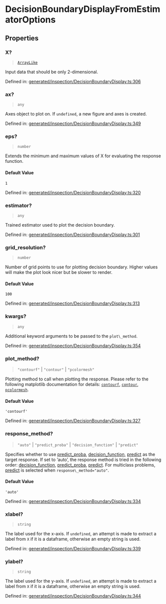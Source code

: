 # DecisionBoundaryDisplayFromEstimatorOptions

## Properties

### X?

> [`ArrayLike`](../types/ArrayLike.md)

Input data that should be only 2-dimensional.

Defined in:  [generated/inspection/DecisionBoundaryDisplay.ts:306](https://github.com/transitive-bullshit/scikit-learn-ts/blob/92ab806/packages/sklearn/src/generated/inspection/DecisionBoundaryDisplay.ts#L306)

### ax?

> `any`

Axes object to plot on. If `undefined`, a new figure and axes is created.

Defined in:  [generated/inspection/DecisionBoundaryDisplay.ts:349](https://github.com/transitive-bullshit/scikit-learn-ts/blob/92ab806/packages/sklearn/src/generated/inspection/DecisionBoundaryDisplay.ts#L349)

### eps?

> `number`

Extends the minimum and maximum values of X for evaluating the response function.

#### Default Value

`1`

Defined in:  [generated/inspection/DecisionBoundaryDisplay.ts:320](https://github.com/transitive-bullshit/scikit-learn-ts/blob/92ab806/packages/sklearn/src/generated/inspection/DecisionBoundaryDisplay.ts#L320)

### estimator?

> `any`

Trained estimator used to plot the decision boundary.

Defined in:  [generated/inspection/DecisionBoundaryDisplay.ts:301](https://github.com/transitive-bullshit/scikit-learn-ts/blob/92ab806/packages/sklearn/src/generated/inspection/DecisionBoundaryDisplay.ts#L301)

### grid\_resolution?

> `number`

Number of grid points to use for plotting decision boundary. Higher values will make the plot look nicer but be slower to render.

#### Default Value

`100`

Defined in:  [generated/inspection/DecisionBoundaryDisplay.ts:313](https://github.com/transitive-bullshit/scikit-learn-ts/blob/92ab806/packages/sklearn/src/generated/inspection/DecisionBoundaryDisplay.ts#L313)

### kwargs?

> `any`

Additional keyword arguments to be passed to the `plot\_method`.

Defined in:  [generated/inspection/DecisionBoundaryDisplay.ts:354](https://github.com/transitive-bullshit/scikit-learn-ts/blob/92ab806/packages/sklearn/src/generated/inspection/DecisionBoundaryDisplay.ts#L354)

### plot\_method?

> `"contourf"` \| `"contour"` \| `"pcolormesh"`

Plotting method to call when plotting the response. Please refer to the following matplotlib documentation for details: [`contourf`](https://matplotlib.org/stable/api/_as_gen/matplotlib.pyplot.contourf.html#matplotlib.pyplot.contourf "(in Matplotlib v3.7.1)"), [`contour`](https://matplotlib.org/stable/api/_as_gen/matplotlib.pyplot.contour.html#matplotlib.pyplot.contour "(in Matplotlib v3.7.1)"), [`pcolormesh`](https://matplotlib.org/stable/api/_as_gen/matplotlib.pyplot.pcolormesh.html#matplotlib.pyplot.pcolormesh "(in Matplotlib v3.7.1)").

#### Default Value

`'contourf'`

Defined in:  [generated/inspection/DecisionBoundaryDisplay.ts:327](https://github.com/transitive-bullshit/scikit-learn-ts/blob/92ab806/packages/sklearn/src/generated/inspection/DecisionBoundaryDisplay.ts#L327)

### response\_method?

> `"auto"` \| `"predict_proba"` \| `"decision_function"` \| `"predict"`

Specifies whether to use [predict\_proba](../../glossary.html#term-predict_proba), [decision\_function](../../glossary.html#term-decision_function), [predict](../../glossary.html#term-predict) as the target response. If set to ‘auto’, the response method is tried in the following order: [decision\_function](../../glossary.html#term-decision_function), [predict\_proba](../../glossary.html#term-predict_proba), [predict](../../glossary.html#term-predict). For multiclass problems, [predict](../../glossary.html#term-predict) is selected when `response\_method="auto"`.

#### Default Value

`'auto'`

Defined in:  [generated/inspection/DecisionBoundaryDisplay.ts:334](https://github.com/transitive-bullshit/scikit-learn-ts/blob/92ab806/packages/sklearn/src/generated/inspection/DecisionBoundaryDisplay.ts#L334)

### xlabel?

> `string`

The label used for the x-axis. If `undefined`, an attempt is made to extract a label from `X` if it is a dataframe, otherwise an empty string is used.

Defined in:  [generated/inspection/DecisionBoundaryDisplay.ts:339](https://github.com/transitive-bullshit/scikit-learn-ts/blob/92ab806/packages/sklearn/src/generated/inspection/DecisionBoundaryDisplay.ts#L339)

### ylabel?

> `string`

The label used for the y-axis. If `undefined`, an attempt is made to extract a label from `X` if it is a dataframe, otherwise an empty string is used.

Defined in:  [generated/inspection/DecisionBoundaryDisplay.ts:344](https://github.com/transitive-bullshit/scikit-learn-ts/blob/92ab806/packages/sklearn/src/generated/inspection/DecisionBoundaryDisplay.ts#L344)
